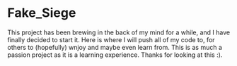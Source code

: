 # Fake_Siege
This project has been brewing in the back of my mind for a while, and I have finally decided to start it. Here is where I will push all of my code to, for others to (hopefully) wnjoy and maybe even learn from. This is as much a passion project as it is a learning experience. Thanks for looking at this :).
